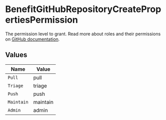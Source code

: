 # BenefitGitHubRepositoryCreatePropertiesPermission

The permission level to grant. Read more about roles and their permissions on [GitHub documentation](https://docs.github.com/en/organizations/managing-user-access-to-your-organizations-repositories/managing-repository-roles/repository-roles-for-an-organization#permissions-for-each-role).


## Values

| Name       | Value      |
| ---------- | ---------- |
| `Pull`     | pull       |
| `Triage`   | triage     |
| `Push`     | push       |
| `Maintain` | maintain   |
| `Admin`    | admin      |